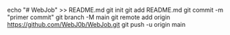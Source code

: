 echo "# WebJob" >> README.md 
git init 
git add README.md 
git commit -m "primer commit" 
git branch -M main 
git remote add origin https://github.com/WebJ0b/WebJob.git
 git push -u origin main

